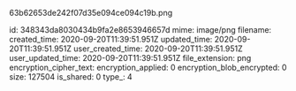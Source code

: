 63b62653de242f07d35e094ce094c19b.png

id: 348343da8030434b9fa2e8653946657d
mime: image/png
filename: 
created_time: 2020-09-20T11:39:51.951Z
updated_time: 2020-09-20T11:39:51.951Z
user_created_time: 2020-09-20T11:39:51.951Z
user_updated_time: 2020-09-20T11:39:51.951Z
file_extension: png
encryption_cipher_text: 
encryption_applied: 0
encryption_blob_encrypted: 0
size: 127504
is_shared: 0
type_: 4